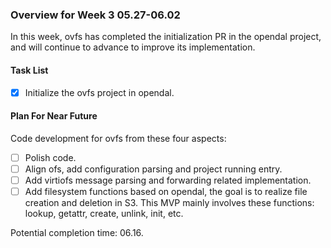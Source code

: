 ### Overview for Week 3 05.27-06.02
In this week, ovfs has completed the initialization PR in the opendal project, and will continue to advance to improve its implementation.

#### Task List
- [x] Initialize the ovfs project in opendal.

#### Plan For Near Future
Code development for ovfs from these four aspects:
- [ ] Polish code.
- [ ] Align ofs, add configuration parsing and project running entry.
- [ ] Add virtiofs message parsing and forwarding related implementation.
- [ ] Add filesystem functions based on opendal, the goal is to realize file creation and deletion in S3. This MVP mainly involves these functions: lookup, getattr, create, unlink, init, etc.

Potential completion time: 06.16.
